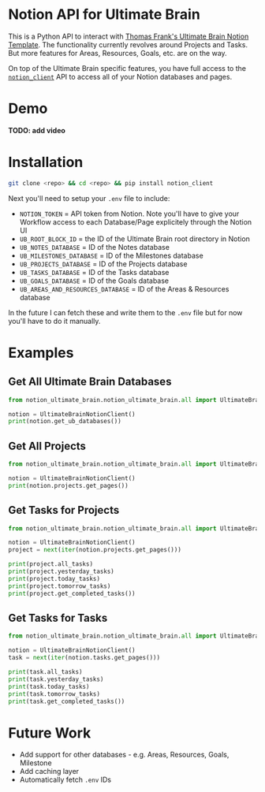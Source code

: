 # Notion API for Ultimate Brain
This is a Python API to interact with [Thomas Frank's Ultimate Brain Notion Template](). The functionality currently revolves around Projects and Tasks. But more features for Areas, Resources, Goals, etc. are on the way. 

On top of the Ultimate Brain specific features, you have full access to the [`notion_client`]() API to access all of your Notion databases and pages. 

# Demo
**TODO: add video**

# Installation
```bash
git clone <repo> && cd <repo> && pip install notion_client
```

Next you'll need to setup your `.env` file to include:
* `NOTION_TOKEN` = API token from Notion. Note you'll have to give your Workflow access to each Database/Page explicitely through the Notion UI
* `UB_ROOT_BLOCK_ID` = the ID of the Ultimate Brain root directory in Notion
* `UB_NOTES_DATABASE` = ID of the Notes database
* `UB_MILESTONES_DATABASE` = ID of the Milestones database
* `UB_PROJECTS_DATABASE` = ID of the Projects database
* `UB_TASKS_DATABASE` = ID of the Tasks database
* `UB_GOALS_DATABASE` = ID of the Goals database
* `UB_AREAS_AND_RESOURCES_DATABASE` = ID of the Areas & Resources database

In the future I can fetch these and write them to the `.env` file but for now you'll have to do it manually.

# Examples

## Get All Ultimate Brain Databases
```python
from notion_ultimate_brain.notion_ultimate_brain.all import UltimateBrainNotionClient

notion = UltimateBrainNotionClient()
print(notion.get_ub_databases())
```

## Get All Projects
```python
from notion_ultimate_brain.notion_ultimate_brain.all import UltimateBrainNotionClient

notion = UltimateBrainNotionClient()
print(notion.projects.get_pages())
```

## Get Tasks for Projects
```python
from notion_ultimate_brain.notion_ultimate_brain.all import UltimateBrainNotionClient

notion = UltimateBrainNotionClient()
project = next(iter(notion.projects.get_pages()))

print(project.all_tasks)
print(project.yesterday_tasks)
print(project.today_tasks)
print(project.tomorrow_tasks)
print(project.get_completed_tasks())
```

## Get Tasks for Tasks
```python
from notion_ultimate_brain.notion_ultimate_brain.all import UltimateBrainNotionClient

notion = UltimateBrainNotionClient()
task = next(iter(notion.tasks.get_pages()))

print(task.all_tasks)
print(task.yesterday_tasks)
print(task.today_tasks)
print(task.tomorrow_tasks)
print(task.get_completed_tasks())
```

# Future Work

* Add support for other databases - e.g. Areas, Resources, Goals, Milestone
* Add caching layer
* Automatically fetch `.env` IDs
